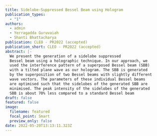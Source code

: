 ```yaml
---
title: Sidelobe-Suppressed Bessel Beam using Hologram
publication_types:
  - "1"
authors:
  - admin
  - Yerragadda Guruvaiah
  - Shanti Bhattacharya
publication: CLEO - PR2022 (accepted)
publication_short: CLEO - PR2022 (accepted)
abstract: |-
  We present the generation of a sidelobe suppressed
  Bessel beam using a holographic technique. In our approach, we
  used the interference pattern of a superposed Bessel beam (SBB)
  with a tilted plane wave as our hologram. The SBB is generated
  by the superposition of two Bessel beams with slightly different
  wave vectors. The parameters of these individual Bessel beams
  are optimised such that the sidelobes of the generated SBB are
  minimised. The peak intensity of the sidelobes of the generated
  SBB is about 70% less compared to a standard Bessel beam
draft: false
featured: false
image:
  filename: featured
  focal_point: Smart
  preview_only: false
date: 2022-05-20T13:13:11.323Z
---
```

